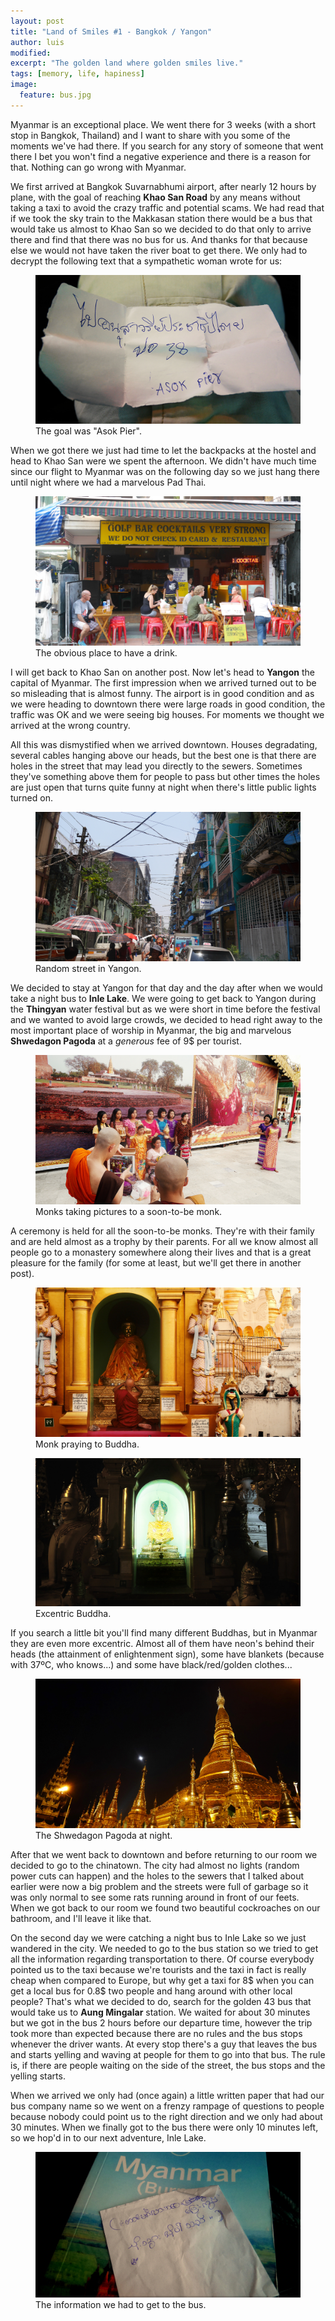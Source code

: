```yaml
---
layout: post
title: "Land of Smiles #1 - Bangkok / Yangon"
author: luis
modified:
excerpt: "The golden land where golden smiles live."
tags: [memory, life, hapiness]
image:
  feature: bus.jpg
---
```


Myanmar is an exceptional place. We went there for 3 weeks (with a short stop in Bangkok, Thailand) and I want to share with you some of the moments we've had there. If you search for any story of someone that went there I bet you won't find a negative experience and there is a reason for that. Nothing can go wrong with Myanmar.

We first arrived at Bangkok Suvarnabhumi airport, after nearly 12 hours by plane, with the goal of reaching <b>Khao San Road</b> by any means without taking a taxi to avoid the crazy traffic and potential scams. We had read that if we took the sky train to the Makkasan station there would be a bus that would take us almost to Khao San so we decided to do that only to arrive there and find that there was no bus for us. And thanks for that because else we would not have taken the river boat to get there. We only had to decrypt the following text that a sympathetic woman wrote for us:


<figure>
	<a href="../images/myanmar/1Bangkok/asok.png"><img src="../images/myanmar/1Bangkok/asok.png"></a>
	<figcaption>The goal was "Asok Pier".</figcaption>
</figure>


When we got there we just had time to let the backpacks at the hostel and head to Khao San were we spent the afternoon. We didn't have much time since our flight to Myanmar was on the following day so we just hang there until night where we had a marvelous Pad Thai.


<figure>
	<a href="../images/myanmar/1Bangkok/idcard.png"><img src="../images/myanmar/1Bangkok/idcard.png"></a>
	<figcaption>The obvious place to have a drink.</figcaption>
</figure>


I will get back to Khao San on another post. Now let's head to <b>Yangon</b> the capital of Myanmar. The first impression when we arrived turned out to be so misleading that is almost funny. The airport is in good condition and as we were heading to downtown there were large roads in good condition, the traffic was OK and we were seeing big houses. For moments we thought we arrived at the wrong country.

All this was dismystified when we arrived downtown. Houses degradating, several cables hanging above our heads, but the best one is that there are holes in the street that may lead you directly to the sewers. Sometimes they've something above them for people to pass but other times the holes are just open that turns quite funny at night when there's little public lights turned on.


<figure>
	<a href="../images/myanmar/2Yangon/city1.JPG"><img src="../images/myanmar/2Yangon/city1.JPG"></a>
	<figcaption>Random street in Yangon.</figcaption>
</figure>


We decided to stay at Yangon for that day and the day after when we would take a night bus to <b>Inle Lake</b>. We were going to get back to Yangon during the <b>Thingyan</b> water festival but as we were short in time before the festival and we wanted to avoid large crowds, we decided to head right away to the most important place of worship in Myanmar, the big and marvelous <b>Shwedagon Pagoda</b> at a <i>generous</i> fee of 9$ per tourist. 


<figure>
	<a href="../images/myanmar/2Yangon/Shwe1.png"><img src="../images/myanmar/2Yangon/Shwe1.png"></a>
	<figcaption>Monks taking pictures to a soon-to-be monk.</figcaption>
</figure>

A ceremony is held for all the soon-to-be monks. They're with their family and are held almost as a trophy by their parents. For all we know almost all people go to a monastery somewhere along their lives and that is a great pleasure for the family (for some at least, but we'll get there in another post).

<figure>
	<a href="../images/myanmar/2Yangon/Shwe2.jpg"><img src="../images/myanmar/2Yangon/Shwe2.jpg"></a>
	<figcaption>Monk praying to Buddha.</figcaption>
</figure>


<figure>
	<a href="../images/myanmar/2Yangon/Shwe3.jpg"><img src="../images/myanmar/2Yangon/Shwe3.jpg"></a>
	<figcaption>Excentric Buddha.</figcaption>
</figure>

If you search a little bit you'll find many different Buddhas, but in Myanmar they are even more excentric. Almost all of them have neon's behind their heads (the attainment of enlightenment sign), some have blankets (because with 37ºC, who knows...) and some have black/red/golden clothes...

<figure>
	<a href="../images/myanmar/2Yangon/Shwe4.jpg"><img src="../images/myanmar/2Yangon/Shwe4.jpg"></a>
	<figcaption>The Shwedagon Pagoda at night.</figcaption>
</figure>

After that we went back to downtown and before returning to our room we decided to go to the chinatown. The city had almost no lights (random power cuts can happen) and the holes to the sewers that I talked about earlier were now a big problem and the streets were full of garbage so it was only normal to see some rats running around in front of our feets. When we got back to our room we found two beautiful cockroaches on our bathroom, and I'll leave it like that.

On the second day we were catching a night bus to Inle Lake so we just wandered in the city. We needed to go to the bus station so we tried to get all the information regarding transportation to there. Of course everybody pointed us to the taxi because we're tourists and the taxi in fact is really cheap when compared to Europe, but why get a taxi for 8$ when you can get a local bus for 0.8$ two people and hang around with other local people? That's what we decided to do, search for the golden 43 bus that would take us to <b>Aung Mingalar</b> station. We waited for about 30 minutes but we got in the bus 2 hours before our departure time, however the trip took more than expected because there are no rules and the bus stops whenever the driver wants. At every stop there's a guy that leaves the bus and starts yelling and waving at people for them to go into that bus. The rule is, if there are people waiting on the side of the street, the bus stops and the yelling starts.

When we arrived we only had (once again) a little written paper that had our bus company name so we went on a frenzy rampage of questions to people because nobody could point us to the right direction and we only had about 30 minutes. When we finally got to the bus there were only 10 minutes left, so we hop'd in to our next adventure, Inle Lake.

<figure>
	<a href="../images/myanmar/2Yangon/bus.jpg"><img src="../images/myanmar/2Yangon/bus.jpg"></a>
	<figcaption>The information we had to get to the bus.</figcaption>
</figure>